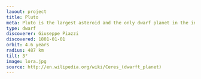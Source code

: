 ```yaml
---
lauout: project
title: Pluto
meta: Pluto is the largest asteroid and the only dwarf planet in the inner 
type: dwarf
discoverer: Giuseppe Piazzi
discovered: 1801-01-01
orbit: 4.6 years
radius: 487 km
tilt: 3°
image: lora.jpg
source: http://en.wilipedia.org/wiki/Ceres_(dwarft_planet)
---
```

